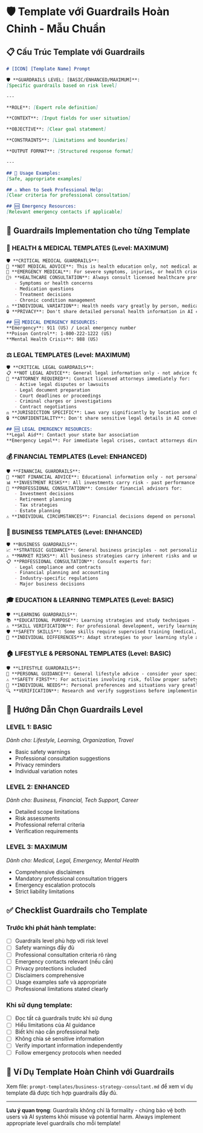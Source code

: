 # 🛡️ Template với Guardrails Hoàn Chỉnh - Mẫu Chuẩn

## 📋 Cấu Trúc Template với Guardrails

```markdown
# [ICON] [Template Name] Prompt

🛡️ **GUARDRAILS LEVEL: [BASIC/ENHANCED/MAXIMUM]**:
[Specific guardrails based on risk level]

---

**ROLE**: [Expert role definition]

**CONTEXT**: [Input fields for user situation]

**OBJECTIVE**: [Clear goal statement]

**CONSTRAINTS**: [Limitations and boundaries]

**OUTPUT FORMAT**: [Structured response format]

---

## 📝 Usage Examples:
[Safe, appropriate examples]

## ⚠️ When to Seek Professional Help:
[Clear criteria for professional consultation]

## 🆘 Emergency Resources:
[Relevant emergency contacts if applicable]
```

## 🎯 Guardrails Implementation cho từng Template

### 💊 **HEALTH & MEDICAL TEMPLATES** (Level: MAXIMUM)
```markdown
🛡️ **CRITICAL MEDICAL GUARDRAILS**:
🏥 **NOT MEDICAL ADVICE**: This is health education only, not medical advice, diagnosis, or treatment.
🚨 **EMERGENCY MEDICAL**: For severe symptoms, injuries, or health crises, call emergency services immediately.
👨‍⚕️ **HEALTHCARE CONSULTATION**: Always consult licensed healthcare professionals for:
   - Symptoms or health concerns
   - Medication questions
   - Treatment decisions
   - Chronic condition management
⚠️ **INDIVIDUAL VARIATION**: Health needs vary greatly by person, medical history, and conditions.
🔒 **PRIVACY**: Don't share detailed personal health information in AI conversations.

## 🆘 MEDICAL EMERGENCY RESOURCES:
**Emergency**: 911 (US) / Local emergency number
**Poison Control**: 1-800-222-1222 (US)
**Mental Health Crisis**: 988 (US)
```

### ⚖️ **LEGAL TEMPLATES** (Level: MAXIMUM)
```markdown
🛡️ **CRITICAL LEGAL GUARDRAILS**:
📋 **NOT LEGAL ADVICE**: General legal information only - not advice for specific situations.
🚨 **ATTORNEY REQUIRED**: Contact licensed attorneys immediately for:
   - Active legal disputes or lawsuits
   - Legal document preparation
   - Court deadlines or proceedings
   - Criminal charges or investigations
   - Contract negotiations
⚖️ **JURISDICTION SPECIFIC**: Laws vary significantly by location and change frequently.
🔒 **CONFIDENTIALITY**: Don't share sensitive legal details in AI conversations.

## 🆘 LEGAL EMERGENCY RESOURCES:
**Legal Aid**: Contact your state bar association
**Emergency Legal**: For immediate legal crises, contact attorneys directly
```

### 💰 **FINANCIAL TEMPLATES** (Level: ENHANCED)
```markdown
🛡️ **FINANCIAL GUARDRAILS**:
💼 **NOT FINANCIAL ADVICE**: Educational information only - not personalized financial advice.
📊 **INVESTMENT RISKS**: All investments carry risk - past performance doesn't predict future results.
🏦 **PROFESSIONAL CONSULTATION**: Consider financial advisors for:
   - Investment decisions
   - Retirement planning
   - Tax strategies
   - Estate planning
⚠️ **INDIVIDUAL CIRCUMSTANCES**: Financial decisions depend on personal situation, goals, and risk tolerance.
```

### 🏢 **BUSINESS TEMPLATES** (Level: ENHANCED)
```markdown
🛡️ **BUSINESS GUARDRAILS**:
📈 **STRATEGIC GUIDANCE**: General business principles - not personalized business advice.
⚠️ **MARKET RISKS**: All business strategies carry inherent risks and uncertainty.
📋 **PROFESSIONAL CONSULTATION**: Consult experts for:
   - Legal compliance and contracts
   - Financial planning and accounting
   - Industry-specific regulations
   - Major business decisions
```

### 🎓 **EDUCATION & LEARNING TEMPLATES** (Level: BASIC)
```markdown
🛡️ **LEARNING GUARDRAILS**:
📚 **EDUCATIONAL PURPOSE**: Learning strategies and study techniques - not professional certification.
⚠️ **SKILL VERIFICATION**: For professional development, verify learning meets industry standards.
🛡️ **SAFETY SKILLS**: Some skills require supervised training (medical, safety-critical technical).
🎯 **INDIVIDUAL DIFFERENCES**: Adapt strategies to your learning style and abilities.
```

### 🏠 **LIFESTYLE & PERSONAL TEMPLATES** (Level: BASIC)
```markdown
🛡️ **LIFESTYLE GUARDRAILS**:
🎯 **PERSONAL GUIDANCE**: General lifestyle advice - consider your specific circumstances.
⚠️ **SAFETY FIRST**: For activities involving risk, follow proper safety protocols.
👥 **INDIVIDUAL NEEDS**: Personal preferences and situations vary greatly.
🔍 **VERIFICATION**: Research and verify suggestions before implementing.
```

## 🚦 Hướng Dẫn Chọn Guardrails Level

### **LEVEL 1: BASIC**
*Dành cho: Lifestyle, Learning, Organization, Travel*
- Basic safety warnings
- Professional consultation suggestions
- Privacy reminders
- Individual variation notes

### **LEVEL 2: ENHANCED**
*Dành cho: Business, Financial, Tech Support, Career*
- Detailed scope limitations
- Risk assessments
- Professional referral criteria
- Verification requirements

### **LEVEL 3: MAXIMUM**
*Dành cho: Medical, Legal, Emergency, Mental Health*
- Comprehensive disclaimers
- Mandatory professional consultation triggers
- Emergency escalation protocols
- Strict liability limitations

## ✅ Checklist Guardrails cho Template

### **Trước khi phát hành template:**
- [ ] Guardrails level phù hợp với risk level
- [ ] Safety warnings đầy đủ
- [ ] Professional consultation criteria rõ ràng
- [ ] Emergency contacts relevant (nếu cần)
- [ ] Privacy protections included
- [ ] Disclaimers comprehensive
- [ ] Usage examples safe và appropriate
- [ ] Professional limitations stated clearly

### **Khi sử dụng template:**
- [ ] Đọc tất cả guardrails trước khi sử dụng
- [ ] Hiểu limitations của AI guidance
- [ ] Biết khi nào cần professional help
- [ ] Không chia sẻ sensitive information
- [ ] Verify important information independently
- [ ] Follow emergency protocols when needed

## 🎯 Ví Dụ Template Hoàn Chỉnh với Guardrails

Xem file: `prompt-templates/business-strategy-consultant.md` để xem ví dụ template đã được tích hợp guardrails đầy đủ.

---

**Lưu ý quan trọng**: Guardrails không chỉ là formality - chúng bảo vệ both users và AI systems khỏi misuse và potential harm. Always implement appropriate level guardrails cho mỗi template!